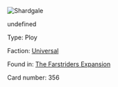 
![Shardgale](https://warhammerunderworlds.com/wp-content/uploads/sites/6/2018/03/356_ENG.png)

undefined

Type: Ploy

Faction: [Universal](/factions/universal.md)

Found in: [The Farstriders Expansion](/locations/the-farstriders-expansion.md)

Card number: 356
